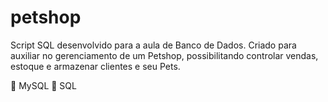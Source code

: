 # petshop
 Script SQL desenvolvido para a aula de Banco de Dados. Criado para auxiliar no gerenciamento de um Petshop, possibilitando controlar vendas, estoque e armazenar clientes e seu Pets.

 💠 MySQL  💠 SQL

